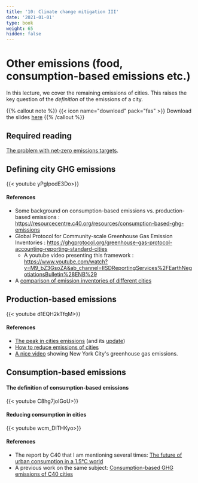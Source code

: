 ```yaml
---
title: '10: Climate change mitigation III'
date: '2021-01-01'
type: book
weight: 65
hidden: false
---
```

# Other emissions (food, consumption-based emissions etc.)

<!--more-->

In this lecture, we cover the remaining emissions of cities. This raises the key question of the _definition_ of the emissions of a city.

{{% callout note %}}
{{< icon name="download" pack="fas" >}} Download the slides [here](http://www.centre-cired.fr/wp-content/uploads/2021/10/course-other-emissions.pdf)
{{% /callout %}}


## Required reading

[The problem with net-zero emissions targets](https://www.carbonbrief.org/guest-post-the-problem-with-net-zero-emissions-targets/).


## Defining city GHG emissions
{{< youtube yPgIpodE3Do>}}

#### References
- Some background on consumption-based emissions vs. production-based emissions : https://resourcecentre.c40.org/resources/consumption-based-ghg-emissions
- Global Protocol for Community-scale Greenhouse Gas Emission Inventories : https://ghgprotocol.org/greenhouse-gas-protocol-accounting-reporting-standard-cities
  - A youtube video presenting this framework : https://www.youtube.com/watch?v=M9_bZ3GsoZA&ab_channel=IISDReportingServices%2FEarthNegotiationsBulletin%28ENB%29
- A [comparison of emission inventories of different cities](https://www.c40knowledgehub.org/s/article/C40-cities-greenhouse-gas-emissions-interactive-dashboard?language=en_US)

## Production-based emissions
{{< youtube d1EQH2kTfqM>}}

#### References
- [The peak in cities emissions](https://www.c40knowledgehub.org/s/article/27-C40-Cities-have-peaked-their-greenhouse-gas-emissions?language=en_US) (and its [update](https://www.c40.org/news/30-of-the-world-s-largest-most-influential-cities-have-peaked-greenhouse-gas-emissions/))
- [How to reduce emissions of cities](https://www.c40knowledgehub.org/s/article/Deadline-2020-How-cities-will-get-the-job-done?language=en_US)
- [A nice video](https://www.youtube.com/watch?v=DtqSIplGXOA&ab_channel=RealWorldVisuals) showing New York City's greenhouse gas emissions.

## Consumption-based emissions
#### The definition of consumption-based emissions
{{< youtube C8hg7joIGoU>}}

#### Reducing consumption in cities
{{< youtube wcm_DlTHKyo>}}

#### References
- The report by C40 that I am mentioning several times: [The future of urban consumption in a 1.5°C world](https://www.c40knowledgehub.org/s/article/The-future-of-urban-consumption-in-a-1-5-C-world?language=en_US)
- A previous work on the same subject: [Consumption-based GHG emissions of C40 cities]( https://www.c40knowledgehub.org/s/article/Consumption-based-GHG-emissions-of-C40-cities?language=en_US)


